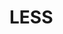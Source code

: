 <!--
 * @Author: tangdaoyong
 * @Date: 2020-11-30 10:56:18
 * @LastEditors: tangdaoyong
 * @LastEditTime: 2020-11-30 10:56:19
 * @Description: file content
-->
# LESS